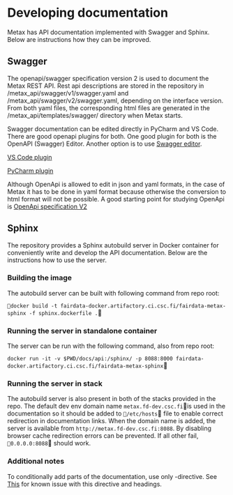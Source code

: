 # Developing documentation

Metax has API documentation implemented with Swagger and Sphinx. Below are instructions how they can be improved.

## Swagger

The openapi/swagger specification version 2 is used to document the Metax REST API.
Rest api descriptions are stored in the repository in /metax_api/swagger/v1/swagger.yaml
 and /metax_api/swagger/v2/swagger.yaml, depending on the interface version. 
From both yaml files, the corresponding html files are generated in the /metax_api/templates/swagger/ directory when Metax starts.

Swagger documentation can be edited directly in PyCharm and VS Code. There are good openapi plugins for both. One good plugin for both is the OpenAPI (Swagger) Editor. Another option is to use [Swagger editor](https://editor.swagger.io).

[VS Code plugin](https://marketplace.visualstudio.com/items?itemName=42Crunch.vscode-openapi&ssr=false#review-details)

[PyCharm plugin](https://plugins.jetbrains.com/plugin/14837-openapi-swagger-editor)

Although OpenApi is allowed to edit in json and yaml formats, in the case of Metax it has to be done in yaml format because otherwise the conversion to html format will not be possible.
A good starting point for studying OpenApi is [OpenApi specification V2](https://swagger.io/specification/v2/)

## Sphinx

The repository provides a Sphinx autobuild server in Docker container for conveniently write and develop the API documentation.
Below are the instructions how to use the server.

### Building the image

The autobuild server can be built with following command from repo root:

`docker build -t fairdata-docker.artifactory.ci.csc.fi/fairdata-metax-sphinx -f sphinx.dockerfile .`

### Running the server in standalone container

The server can be run with the following command, also from repo root:

`docker run -it -v $PWD/docs/api:/sphinx/ -p 8088:8000 fairdata-docker.artifactory.ci.csc.fi/fairdata-metax-sphinx`

### Running the server in stack

The autobuild server is also present in both of the stacks provided in the repo. The default dev env domain name `metax.fd-dev.csc.fi`is used in the documentation
so it should be added to `/etc/hosts` file to enable correct redirection in documentation links. When the domain name is added, the server is available from
`http://metax.fd-dev.csc.fi:8088`. By disabling browser cache redirection errors can be prevented. If all other fail, `0.0.0.0:8088` should work. 

### Additional notes

To conditionally add parts of the documentation, use only -directive. See [This](https://github.com/sphinx-doc/sphinx/issues/1115) for known issue with this
directive and headings.
